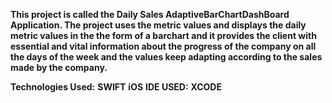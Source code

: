**This project is called the Daily Sales AdaptiveBarChartDashBoard Application. The project uses the metric values and displays the daily metric values in the 
the form of a barchart and it provides the client with essential and vital information about the progress of the company on all the days of the week
and the values keep adapting according to the sales made by the company.**

**Technologies Used:**
**SWIFT**
**iOS**
**IDE USED:**
**XCODE**
